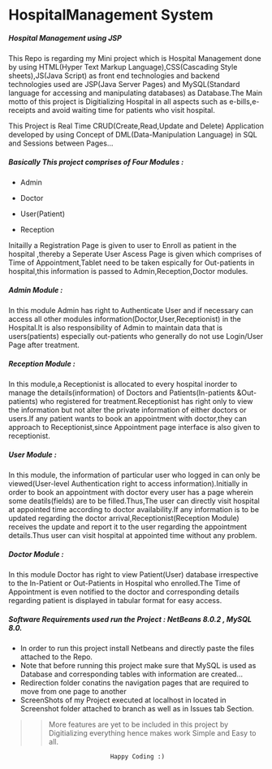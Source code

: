 # HospitalManagement System

##### Hospital Management using JSP

This Repo is regarding my Mini project which is Hospital Management done by using HTML(Hyper Text Markup Language),CSS(Cascading Style sheets),JS(Java Script) as front end technologies and backend technologies used are JSP(Java Server Pages) and MySQL(Standard language for accessing and manipulating databases) as Database.The Main motto of this project is Digitializing Hospital in all aspects such as e-bills,e-receipts and avoid waiting time for patients who visit hospital.

This Project is Real Time CRUD(Create,Read,Update and Delete) Application developed by using Concept of DML(Data-Manipulation Language) in SQL and Sessions between Pages...

##### Basically This project comprises of Four Modules :

* Admin

* Doctor

* User(Patient)

* Reception

Initailly a Registration Page is given to user to Enroll as patient in the hospital ,thereby a Seperate User Ascess Page is given which comprises of Time of Appointment,Tablet need to be taken espically for Out-patients in hospital,this information is passed to Admin,Reception,Doctor modules.

 ##### Admin Module :

In this module Admin has right to Authenticate User and if necessary can access all other modules information(Doctor,User,Receptionist) in the Hospital.It is also responsibility of Admin to maintain data that is users(patients) especially out-patients who generally do not use Login/User Page after treatment.

##### Reception Module :

In this module,a Receptionist is allocated to every hospital inorder to manage the details(information) of Doctors and Patients(In-patients &Out-patients) who registered for treatment.Receptionist has right only to view the information but not alter the private information of either doctors or users.If any patient wants to book an appointment with doctor,they can approach to Receptionist,since Appointment page interface is also given to receptionist.

##### User Module :

In this module, the information of particular user who logged in can only be viewed(User-level Authentication right to access information).Initially in order to book an appointment with doctor every user has a page wherein some deatils(fields) are to be filled.Thus,The user can directly visit hospital at appointed time according to doctor availability.If any information is to be updated regarding the doctor arrival,Receptionist(Reception Module) receives the update and report it to the user regarding the appointment details.Thus user can visit hospital at appointed time without any problem.

##### Doctor Module :

In this module Doctor has right to view Patient(User) database irrespective to the In-Patient or Out-Patients in Hospital who enrolled.The Time of Appointment is even notified to the doctor and corresponding details regarding patient is displayed in tabular format for easy access.

  ##### Software Requirements used run the Project :  NetBeans 8.0.2 , MySQL 8.0.
  

  * In order to run this project install Netbeans and directly paste the files attached to the Repo.
  * Note that before running this project make sure that MySQL is used as Database and corresponding tables with information are created...
  * Redirection folder conatins the navigation pages that are required to move from one page to another
  * ScreenShots of my Project executed at localhost in located in Screenshot folder attached to branch as well as in Issues tab Section.
  
>>More features are yet to be included in this project by Digitializing everything hence makes work Simple and Easy to all.
                                              
                                              
                                Happy Coding :)

